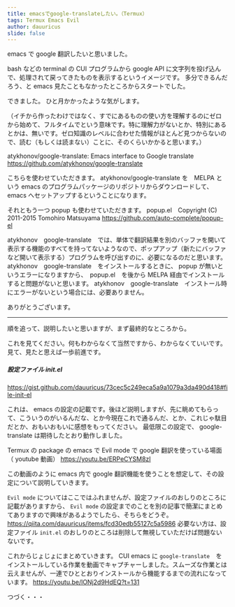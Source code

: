 ```yaml
---
title: emacsでgoogle-translateしたい。（Termux）
tags: Termux Emacs Evil
author: dauuricus
slide: false
---
```

emacs で google 翻訳したいと思いました。

bash などの terminal の CUI プログラムから google API に文字列を投げ込んで、処理されて戻ってきたものを表示するというイメージです。
多分できるんだろう、と emacs 見たこともなかったところからスタートでした。

できました。
ひと月かかったような気がします。

（イチから作ったわけではなく、すでにあるものの使い方を理解するのにゼロから始めて、フルタイムでという意味です。特に理解力がないとか、特別にあるとかは、無いです。ゼロ知識のレベルに合わせた情報がほとんど見つからないので、読む（もしくは読まない）ことに、そのくらいかかると思います。）

atykhonov/google-translate: Emacs interface to Google translate
https://github.com/atykhonov/google-translate

こちらを使わせていただきます。
atykhonov/google-translate を　MELPA という emacs のプログラムパッケージのリポジトリからダウンロードして、emacs へセットアップするということになります。

それともう一つ popup も使わせていただきます。
popup.el　Copyright (C) 2011-2015 Tomohiro Matsuyama
https://github.com/auto-complete/popup-el

atykhonov　google-translate　では、単体で翻訳結果を別のバッファを開いて表示する機能のすべてを持ってないようなので、ポップアップ（新たにバッファなど開いて表示する）プログラムを呼び出すのに、必要になるのだと思います。atykhonov　google-translate　をインストールするときに、 popup が無いというエラーになりますから、　popup.el　を後から MELPA 経由でインストールすると問題がないと思います。
atykhonov　google-translate　インストール時にエラーがないという場合には、必要ありません。

ありがとうございます。

---

順を追って、説明したいと思いますが、まず最終的なところから。

これを見てください。何もわからなくて当然ですから、わからなくていいです。見て、見たと思えば一歩前進です。

##### 設定ファイル init.el
https://gist.github.com/dauuricus/73cec5c249eca5a9a1079a3da490d418#file-init-el

これは、 emacs の設定の記載です。後ほど説明しますが、先に眺めてもらって、こういうのがいるんだな、とか今現在これで通るんだ、とか、これじゃ駄目だとか、おもいおもいに感想をもってください。
最低限この設定で、 google-translate は期待したとおり動作しました。

Termux の package の emacs で Evil mode で google 翻訳を使っている場面（ youtube 動画）
https://youtu.be/ERPeCYSM8zI

この動画のように emacs 内で google 翻訳機能を使うことを想定して、その設定について説明していきます。

`Evil mode` についてはここではふれませんが、設定ファイルのおしりのところに記載がありますから、 `Evil mode` の設定までのことを別の記事で簡潔にまとめてありますので興味があるようでしたら、そちらをどうぞ。
https://qiita.com/dauuricus/items/fcd30edb55127c5a5986
必要ない方は、設定ファイル `init.el` のおしりのところは削除して無視していただけば問題ないないです。

これからじょじょにまとめていきます。
 CUI emacs に `google-translate`　をインストールしている作業を動画でキャプチャーしました。スムーズな作業とは云えませんが、一連でひととおりインストールから機能するまでの流れになっています。
https://youtu.be/lONj2d9HdEQ?t=131

つづく・・・
